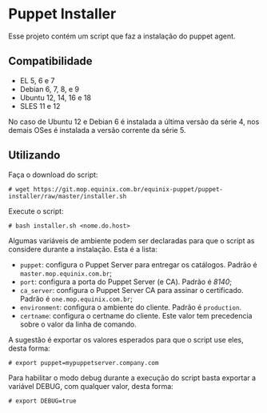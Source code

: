 # Puppet Installer

Esse projeto contém um script que faz a instalação do puppet agent.

## Compatibilidade

- EL 5, 6 e 7
- Debian 6, 7, 8, e 9
- Ubuntu 12, 14, 16 e 18
- SLES 11 e 12

No caso de Ubuntu 12 e Debian 6 é instalada a última versão da série 4, nos demais OSes é instalada a versão corrente da série 5.

## Utilizando

Faça o download do script:

    # wget https://git.mop.equinix.com.br/equinix-puppet/puppet-installer/raw/master/installer.sh

Execute o script:

    # bash installer.sh <nome.do.host>

Algumas variáveis de ambiente podem ser declaradas para que o script as considere durante a instalação. Esta é a lista:

- `puppet`: configura o Puppet Server para entregar os catálogos. Padrão é `master.mop.equinix.com.br`;
- `port`: configura a porta do Puppet Server (e CA). Padrão é *8140*;
- `ca_server`: configura o Puppet Server CA para assinar o certificado. Padrão é `one.mop.equinix.com.br`;
- `environment`: configura o ambiente do cliente. Padrão é `production`.
- `certname`: configura o certname do cliente. Este valor tem precedencia sobre o valor da linha de comando.

A sugestão é exportar os valores esperados para que o script use eles, desta forma:

    # export puppet=mypuppetserver.company.com

Para habilitar o modo debug durante a execução do script basta exportar a variável DEBUG, com qualquer valor, desta forma:

    # export DEBUG=true
